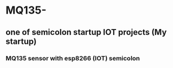 # MQ135-
## one of semicolon startup IOT projects (My startup)
### MQ135 sensor with esp8266 (IOT) semicolon 
